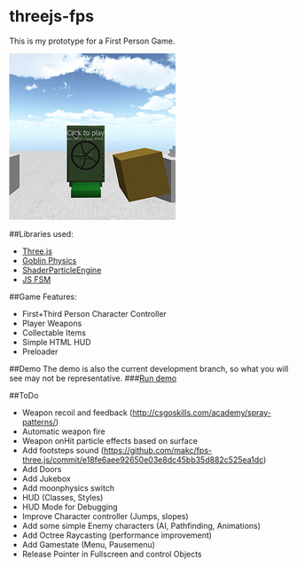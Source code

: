 # threejs-fps
This is my prototype for a First Person Game.

![demoscene](/ogimage.jpg)

##Libraries used:
- [Three.js](https://github.com/mrdoob/three.js/)
- [Goblin Physics](https://github.com/chandlerprall/GoblinPhysics)
- [ShaderParticleEngine](https://github.com/squarefeet/ShaderParticleEngine)
- [JS FSM](https://github.com/jakesgordon/javascript-state-machine)

##Game Features:
- First+Third Person Character Controller
- Player Weapons
- Collectable Items
- Simple HTML HUD
- Preloader

##Demo
The demo is also the current development branch, so what you will see may not be representative.
###[Run demo](https://weiserhei.github.io/threejs-fps/)

##ToDo
- Weapon recoil and feedback (http://csgoskills.com/academy/spray-patterns/)
- Automatic weapon fire
- Weapon onHit particle effects based on surface
- Add footsteps sound (https://github.com/makc/fps-three.js/commit/e18fe6aee92650e03e8dc45bb35d882c525ea1dc)
- Add Doors
- Add Jukebox
- Add moonphysics switch
- HUD (Classes, Styles)
- HUD Mode for Debugging
- Improve Character controller (Jumps, slopes)
- Add some simple Enemy characters (AI, Pathfinding, Animations)
- Add Octree Raycasting (performance improvement)
- Add Gamestate (Menu, Pausemenu)
- Release Pointer in Fullscreen and control Objects
